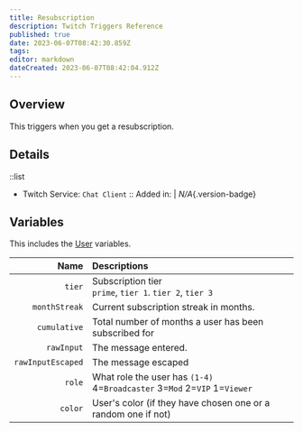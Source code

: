 ```yaml
---
title: Resubscription
description: Twitch Triggers Reference
published: true
date: 2023-06-07T08:42:30.859Z
tags: 
editor: markdown
dateCreated: 2023-06-07T08:42:04.912Z
---
```


## Overview
This triggers when you get a resubscription.

## Details
::list
- Twitch Service: `Chat Client`
::
Added in: | *N/A*{.version-badge}

## Variables
This includes the [User](/Variables/User-Variables) variables.

Name | Descriptions
----:|:------------
`tier` | Subscription tier <br> `prime`, `tier 1`. `tier 2`, `tier 3`
`monthStreak` | Current subscription streak in months.
`cumulative` | Total number of months a user has been subscribed for
`rawInput` | The message entered.
`rawInputEscaped` | The message escaped
`role` | What role the user has `(1-4)` <br> 4=`Broadcaster` 3=`Mod` 2=`VIP` 1=`Viewer`
`color` | User's color (if they have chosen one or a random one if not)